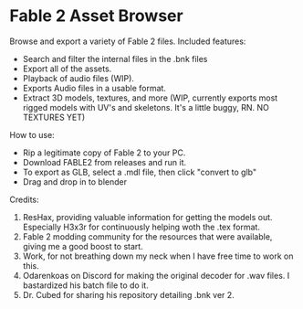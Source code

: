 # Fable 2 Asset Browser

Browse and export a variety of Fable 2 files. Included features:

- Search and filter the internal files in the .bnk files
- Export all of the assets.
- Playback of audio files (WIP).
- Exports Audio files in a usable format. 
- Extract 3D models, textures, and more (WIP, currently exports most rigged models with UV's and skeletons. It's a little buggy, RN. NO TEXTURES YET)

  
How to use:
- Rip a legitimate copy of Fable 2 to your PC.
- Download FABLE2 from releases and run it.
- To export as GLB, select a .mdl file, then click "convert to glb"
- Drag and drop in to blender

Credits:
1. ResHax, providing valuable information for getting the models out. Especially H3x3r for continuously helping woth the .tex format.
2. Fable 2 modding community for the resources that were available, giving me a good boost to start.
3. Work, for not breathing down my neck when I have free time to work on this.
4. Odarenkoas on Discord for making the original decoder for .wav files. I bastardized his batch file to do it.
5. Dr. Cubed for sharing his repository detailing .bnk ver 2.
